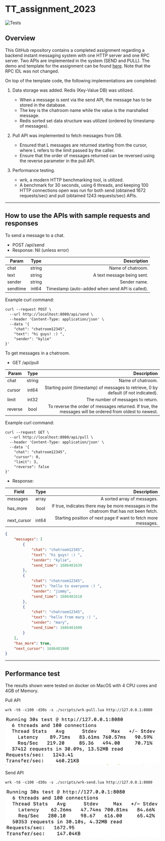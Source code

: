 # TT_assignment_2023

![Tests](https://github.com/TikTokTechImmersion/assignment_demo_2023/actions/workflows/test.yml/badge.svg)

## Overview

This GitHub repository contains a completed assignment regarding a backend instant messaging system with one HTTP server and one RPC server. Two APIs are implemented in the system (SEND and PULL). The demo and template for the assignment can be found [here](https://github.com/TikTokTechImmersion/assignment_demo_2023). Note that the RPC IDL was not changed.

On top of the template code, the following implementations are completed:

1. Data storage was added. Redis (Key-Value DB) was utilized.
    * When a message is sent via the send API, the message has to be stored in the database.
    * The key is the chatroom name while the value is the marshalled message.
    * Redis sorted set data structure was utilized (ordered by timestamp of messages).

2. Pull API was implemented to fetch messages from DB. 
    * Ensured that L messages are returned starting from the cursor, where L refers to the limit passed by the caller. 
    * Ensure that the order of messages returned can be reversed using the reverse parameter in the pull API.

3. Performance testing.
    * wrk, a modern HTTP benchmarking tool, is utilized.
    * A benchmark for 30 seconds, using 6 threads, and keeping 100 HTTP connections open was run for both send (obtained 1672 requests/sec) and pull (obtained 1243 requests/sec) APIs.

***

## How to use the APIs with sample requests and responses

To send a message to a chat.

- POST /api/send
- Response: Nil (unless error)


| Param         | Type           | Description  |
| ------------- |:-------------:| -----:|
| chat          | string      | Name of chatroom. |
| text          | string      |   A text message being sent. |
| sender        | string      |    Sender name. |
| sendtime      | int64       | Timestamp (auto-added when send API is called).|

Example curl command:

```shell
curl --request POST \
  --url http://localhost:8080/api/send \
  --header 'Content-Type: application/json' \
  --data '{
	"chat": "chatroom12345",
	"text": "hi guys! :) ",
	"sender": "kylie"
}'
```

To get messages in a chatroom.

- GET /api/pull

| Param         | Type           | Description  |
| ------------- |:-------------: | -----:|
| chat          | string         | Name of chatroom. |
| cursor        | int64       |   Starting point (timestamp) of messages to retrieve, 0 by default (if not indicated). |
| limit         | int32       |    The number of messages to return. |
| reverse       | bool        | To reverse the order of messages returned. If true, the messages will be ordered from oldest to newest.|

Example curl command:

```shell
curl --request GET \
  --url http://localhost:8080/api/pull \
  --header 'Content-Type: application/json' \
  --data '{
	"chat": "chatroom12345",
	"cursor": 0,
	"limit": 3,
	"reverse": false
}'
```


- Response:

| Field         | Type           | Description  |
| ------------- |:-------------:| -----:|
| messages      | array      | A sorted array of messages. |
| has_more      | bool       | If true, indicates there may be more messages in the chatroom that has not been fetch. |
| next_cursor   | int64      |    Starting position of next page if want to fetch more messages. |


```json
{
	"messages": [
		{
			"chat": "chatroom12345",
			"text": "hi guys! :) ",
			"sender": "kylie",
			"send_time": 1686481639
		},
		{
			"chat": "chatroom12345",
			"text": "hello to everyone :) ",
			"sender": "jimmy",
			"send_time": 1686481618
		},
		{
			"chat": "chatroom12345",
			"text": "hello from mary :) ",
			"sender": "mary",
			"send_time": 1686481600
		}
	],
	"has_more": true,
	"next_cursor": 1686481600
}
```

***

## Performance test

The results shown were tested on docker on MacOS with 4 CPU cores and 4GB of Memory.

Pull API
```shell
wrk -t6 -c100 -d30s -s ./scripts/wrk-pull.lua http://127.0.0.1:8080
```
![pull_performance](./docs/pull_performance.png)

Send API
```shell
wrk -t6 -c100 -d30s -s ./scripts/wrk-send.lua http://127.0.0.1:8080
```

![send_performance](./docs/send_performance.png)

